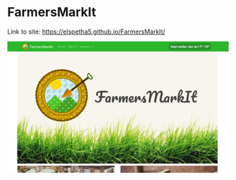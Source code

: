 # FarmersMarkIt
Link to site: https://elspetha5.github.io/FarmersMarkIt/

![Screenshot](assets/images/homeScreen.PNG)